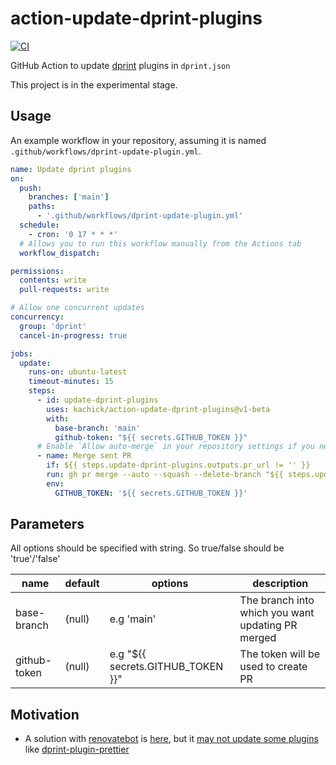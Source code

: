 # action-update-dprint-plugins

[![CI](https://github.com/kachick/action-update-dprint-plugins/actions/workflows/validate.yml/badge.svg?branch=main)](https://github.com/kachick/action-update-dprint-plugins/actions/workflows/validate.yml?query=branch%3Amain++)

GitHub Action to update [dprint](https://github.com/dprint/dprint) plugins in `dprint.json`

This project is in the experimental stage.

## Usage

An example workflow in your repository, assuming it is named `.github/workflows/dprint-update-plugin.yml`.

```yaml
name: Update dprint plugins
on:
  push:
    branches: ['main']
    paths:
      - '.github/workflows/dprint-update-plugin.yml'
  schedule:
    - cron: '0 17 * * *'
  # Allows you to run this workflow manually from the Actions tab
  workflow_dispatch:

permissions:
  contents: write
  pull-requests: write

# Allow one concurrent updates
concurrency:
  group: 'dprint'
  cancel-in-progress: true

jobs:
  update:
    runs-on: ubuntu-latest
    timeout-minutes: 15
    steps:
      - id: update-dprint-plugins
        uses: kachick/action-update-dprint-plugins@v1-beta
        with:
          base-branch: 'main'
          github-token: "${{ secrets.GITHUB_TOKEN }}"
      # Enable `Allow auto-merge` in your repository settings if you need following steps
      - name: Merge sent PR
        if: ${{ steps.update-dprint-plugins.outputs.pr_url != '' }}
        run: gh pr merge --auto --squash --delete-branch "${{ steps.update-dprint-plugins.outputs.pr_url }}"
        env:
          GITHUB_TOKEN: '${{ secrets.GITHUB_TOKEN }}'
```

## Parameters

All options should be specified with string. So true/false should be 'true'/'false'

| name         | default | options                           | description                                       |
| ------------ | ------- | --------------------------------- | ------------------------------------------------- |
| base-branch  | (null)  | e.g 'main'                        | The branch into which you want updating PR merged |
| github-token | (null)  | e.g "${{ secrets.GITHUB_TOKEN }}" | The token will be used to create PR               |

## Motivation

- A solution with [renovatebot](https://github.com/renovatebot/renovate) is [here](https://github.com/kachick/renovate-config-dprint), but it [may not update some plugins](https://github.com/kachick/renovate-config-dprint/issues/11) like [dprint-plugin-prettier](https://github.com/dprint/dprint-plugin-prettier)
